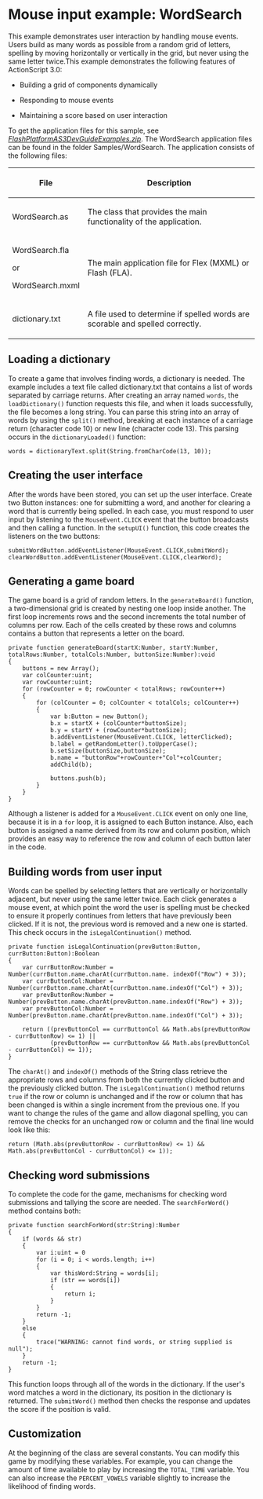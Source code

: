 # Mouse input example: WordSearch

This example demonstrates user interaction by handling mouse events. Users build
as many words as possible from a random grid of letters, spelling by moving
horizontally or vertically in the grid, but never using the same letter
twice.This example demonstrates the following features of ActionScript 3.0:

- Building a grid of components dynamically

- Responding to mouse events

- Maintaining a score based on user interaction

To get the application files for this sample, see
[_FlashPlatformAS3DevGuideExamples.zip_](https://github.com/joshtynjala/flash-platform-as3-dev-guide-examples/releases/tag/original).
The WordSearch application files can be found in the folder Samples/WordSearch.
The application consists of the following files:

<table>
<thead>
	<tr>
		<th><p>File</p></th>
		<th><p>Description</p></th>
	</tr>
</thead>
<tbody>
	<tr>
		<td><p>WordSearch.as</p></td>
		<td><p>The class that provides the main functionality of the application.</p></td>
	</tr>
	<tr>
		<td>
			<p>WordSearch.fla</p>
			<p>or</p>
			<p>WordSearch.mxml</p>
		</td>
		<td><p>The main application file for Flex (MXML) or Flash
(FLA).</p></td>
	</tr>
	<tr>
		<td><p>dictionary.txt</p></td>
		<td><p>A file used to determine if spelled words are scorable and
spelled correctly.</p></td>
	</tr>
</tbody>
</table>

## Loading a dictionary

To create a game that involves finding words, a dictionary is needed. The
example includes a text file called dictionary.txt that contains a list of words
separated by carriage returns. After creating an array named `words`, the
`loadDictionary()` function requests this file, and when it loads successfully,
the file becomes a long string. You can parse this string into an array of words
by using the `split()` method, breaking at each instance of a carriage return
(character code 10) or new line (character code 13). This parsing occurs in the
`dictionaryLoaded()` function:

    words = dictionaryText.split(String.fromCharCode(13, 10));

## Creating the user interface

After the words have been stored, you can set up the user interface. Create two
Button instances: one for submitting a word, and another for clearing a word
that is currently being spelled. In each case, you must respond to user input by
listening to the `MouseEvent.CLICK` event that the button broadcasts and then
calling a function. In the `setupUI()` function, this code creates the listeners
on the two buttons:

    submitWordButton.addEventListener(MouseEvent.CLICK,submitWord);
    clearWordButton.addEventListener(MouseEvent.CLICK,clearWord);

## Generating a game board

The game board is a grid of random letters. In the `generateBoard()` function, a
two-dimensional grid is created by nesting one loop inside another. The first
loop increments rows and the second increments the total number of columns per
row. Each of the cells created by these rows and columns contains a button that
represents a letter on the board.

    private function generateBoard(startX:Number, startY:Number, totalRows:Number, totalCols:Number, buttonSize:Number):void
    {
    	buttons = new Array();
    	var colCounter:uint;
    	var rowCounter:uint;
    	for (rowCounter = 0; rowCounter < totalRows; rowCounter++)
    	{
    		for (colCounter = 0; colCounter < totalCols; colCounter++)
    		{
    			var b:Button = new Button();
    			b.x = startX + (colCounter*buttonSize);
    			b.y = startY + (rowCounter*buttonSize);
    			b.addEventListener(MouseEvent.CLICK, letterClicked);
    			b.label = getRandomLetter().toUpperCase();
    			b.setSize(buttonSize,buttonSize);
    			b.name = "buttonRow"+rowCounter+"Col"+colCounter;
    			addChild(b);

    			buttons.push(b);
    		}
    	}
    }

Although a listener is added for a `MouseEvent.CLICK` event on only one line,
because it is in a `for` loop, it is assigned to each Button instance. Also,
each button is assigned a name derived from its row and column position, which
provides an easy way to reference the row and column of each button later in the
code.

## Building words from user input

Words can be spelled by selecting letters that are vertically or horizontally
adjacent, but never using the same letter twice. Each click generates a mouse
event, at which point the word the user is spelling must be checked to ensure it
properly continues from letters that have previously been clicked. If it is not,
the previous word is removed and a new one is started. This check occurs in the
`isLegalContinuation()` method.

    private function isLegalContinuation(prevButton:Button, currButton:Button):Boolean
    {
    	var currButtonRow:Number = Number(currButton.name.charAt(currButton.name. indexOf("Row") + 3));
    	var currButtonCol:Number = Number(currButton.name.charAt(currButton.name.indexOf("Col") + 3));
    	var prevButtonRow:Number = Number(prevButton.name.charAt(prevButton.name.indexOf("Row") + 3));
    	var prevButtonCol:Number = Number(prevButton.name.charAt(prevButton.name.indexOf("Col") + 3));

    	return ((prevButtonCol == currButtonCol && Math.abs(prevButtonRow - currButtonRow) <= 1) ||
    			(prevButtonRow == currButtonRow && Math.abs(prevButtonCol - currButtonCol) <= 1));
    }

The `charAt()` and `indexOf()` methods of the String class retrieve the
appropriate rows and columns from both the currently clicked button and the
previously clicked button. The `isLegalContinuation()` method returns `true` if
the row or column is unchanged and if the row or column that has been changed is
within a single increment from the previous one. If you want to change the rules
of the game and allow diagonal spelling, you can remove the checks for an
unchanged row or column and the final line would look like this:

    return (Math.abs(prevButtonRow - currButtonRow) <= 1) && Math.abs(prevButtonCol - currButtonCol) <= 1));

## Checking word submissions

To complete the code for the game, mechanisms for checking word submissions and
tallying the score are needed. The `searchForWord()` method contains both:

    private function searchForWord(str:String):Number
    {
    	if (words && str)
    	{
    		var i:uint = 0
    		for (i = 0; i < words.length; i++)
    		{
    			var thisWord:String = words[i];
    			if (str == words[i])
    			{
    				return i;
    			}
    		}
    		return -1;
    	}
    	else
    	{
    		trace("WARNING: cannot find words, or string supplied is null");
    	}
    	return -1;
    }

This function loops through all of the words in the dictionary. If the user's
word matches a word in the dictionary, its position in the dictionary is
returned. The `submitWord()` method then checks the response and updates the
score if the position is valid.

## Customization

At the beginning of the class are several constants. You can modify this game by
modifying these variables. For example, you can change the amount of time
available to play by increasing the `TOTAL_TIME` variable. You can also increase
the `PERCENT_VOWELS` variable slightly to increase the likelihood of finding
words.
